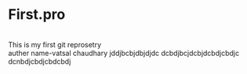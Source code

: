 # First.pro
<br>
This is my first git reprosetry
<br>
auther name-vatsal chaudhary
jddjbcbjdbjdjdc
dcbdjbcjdcbjdcbdjcbdjc
dcnbdjcbdjcbdcbdj 
